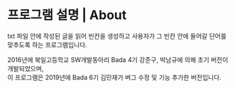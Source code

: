 프로그램 설명 | About
=====================
txt 파일 안에 작성된 글을 읽어 빈칸을 생성하고 사용자가 그 빈칸 안에 들어갈 단어를 맞추도록 하는 프로그램입니다.  

2016년에 북일고등학교 SW개발동아리 Bada 4기 강준구, 박남규에 의해 초기 버전이 개발되었으며,  
이 프로그램은 2019년에 Bada 6기 김민재가 버그 수정 및 기능 추가한 버전입니다.
